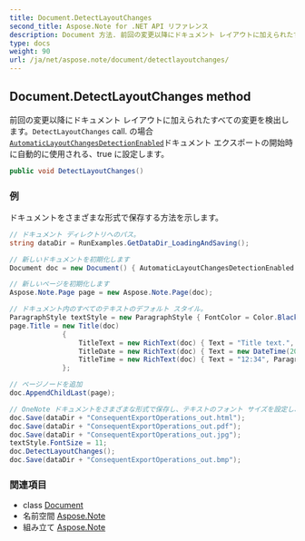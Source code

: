 ```yaml
---
title: Document.DetectLayoutChanges
second_title: Aspose.Note for .NET API リファレンス
description: Document 方法. 前回の変更以降にドキュメント レイアウトに加えられたすべての変更を検出しますDetectLayoutChanges call. の場合AutomaticLayoutChangesDetectionEnabledドキュメント エクスポートの開始時に自動的に使用されるtrue に設定します
type: docs
weight: 90
url: /ja/net/aspose.note/document/detectlayoutchanges/
---
```

## Document.DetectLayoutChanges method

前回の変更以降にドキュメント レイアウトに加えられたすべての変更を検出します。`DetectLayoutChanges` call. の場合[`AutomaticLayoutChangesDetectionEnabled`](../automaticlayoutchangesdetectionenabled/)ドキュメント エクスポートの開始時に自動的に使用される、true に設定します。

```csharp
public void DetectLayoutChanges()
```

### 例

ドキュメントをさまざまな形式で保存する方法を示します。

```csharp
// ドキュメント ディレクトリへのパス。
string dataDir = RunExamples.GetDataDir_LoadingAndSaving();

// 新しいドキュメントを初期化します
Document doc = new Document() { AutomaticLayoutChangesDetectionEnabled = false };

// 新しいページを初期化します
Aspose.Note.Page page = new Aspose.Note.Page(doc);

// ドキュメント内のすべてのテキストのデフォルト スタイル。
ParagraphStyle textStyle = new ParagraphStyle { FontColor = Color.Black, FontName = "Arial", FontSize = 10 };
page.Title = new Title(doc)
             {
                 TitleText = new RichText(doc) { Text = "Title text.", ParagraphStyle = textStyle },
                 TitleDate = new RichText(doc) { Text = new DateTime(2011, 11, 11).ToString("D", CultureInfo.InvariantCulture), ParagraphStyle = textStyle },
                 TitleTime = new RichText(doc) { Text = "12:34", ParagraphStyle = textStyle }
             };

// ページノードを追加
doc.AppendChildLast(page);

// OneNote ドキュメントをさまざまな形式で保存し、テキストのフォント サイズを設定し、レイアウトの変更を手動で検出します。
doc.Save(dataDir + "ConsequentExportOperations_out.html");            
doc.Save(dataDir + "ConsequentExportOperations_out.pdf");            
doc.Save(dataDir + "ConsequentExportOperations_out.jpg");            
textStyle.FontSize = 11;           
doc.DetectLayoutChanges();            
doc.Save(dataDir + "ConsequentExportOperations_out.bmp");
```

### 関連項目

* class [Document](../)
* 名前空間 [Aspose.Note](../../document/)
* 組み立て [Aspose.Note](../../../)


